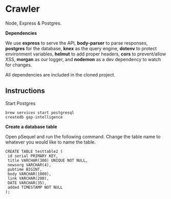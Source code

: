# Crawler

Node, Express & Postgres.

**Dependencies**

We use **express** to serve the API, **body-parser** to parse responses, **postgres** for the database, **knex** as the query engine, **dotenv** to protect environment variables, **helmut** to add proper headers, **cors** to prevent/allow XSS, **morgan** as our logger, and **nodemon** as a dev dependency to watch for changes.

All dependencies are included in the cloned project.

## Instructions

Start Postgres

```
brew services start postgresql
createdb gap-intelligence
```


**Create a database table**

Open pSequel and run the following command. Change the table name to whatever you would like to name the table.

```
CREATE TABLE testtable2 (
 id serial PRIMARY KEY,
 title VARCHAR(300) UNIQUE NOT NULL,
 newsorg VARCHAR(4),
 pubtime BIGINT,
 body VARCHAR(1000),
 link VARCHAR(200),
 DATE VARCHAR(35),
 added TIMESTAMP NOT NULL
);
```
